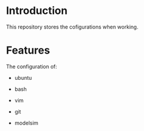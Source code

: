 <!---
/*******************************************************************************
// Project name   :
// File name      : REAME.md
// Created date   : Thursday 06/29/17
// Author         : Huy Hung Ho
// Last modified  : Thursday 06/29/17
// Desc           :
*******************************************************************************/
-->
Introduction
============
This repository stores the cofigurations when working.

Features
========
The configuration of:

* ubuntu

* bash

* vim

* git

* modelsim

